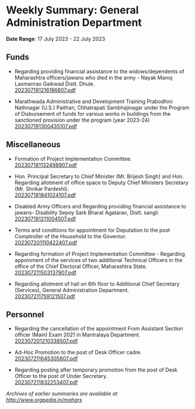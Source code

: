 # Weekly Summary: General Administration Department

**Date Range**: 17 July 2023 - 22 July 2023


## Funds
- Regarding providing financial assistance to the widows/dependents of Maharashtra officers/jawans who died in the army - Nayak Manoj Laxmanrao Gaikwad Distt. Dhule.\
  [202307191216186807.pdf](https://gr.maharashtra.gov.in/Site/Upload/Government%20Resolutions/English/202307191216186807.pdf)

- Marathwada Administrative and Development Training Prabodhini Nathnagar (U.S.) Paithan, Chhatrapati Sambhajinagar under the Program of Disbursement of funds for various works in buildings from the sanctioned provision under the program (year 2023-24)\
  [202307191300435107.pdf](https://gr.maharashtra.gov.in/Site/Upload/Government%20Resolutions/English/202307191300435107.pdf)

## Miscellaneous
- Formation of Project Implementation Committee.\
  [202307181132498907.pdf](https://gr.maharashtra.gov.in/Site/Upload/Government%20Resolutions/English/202307181132498907.pdf)

- Hon. Principal Secretary to Chief Minister (Mr. Brijesh Singh) and Hon. Regarding allotment of office space to Deputy Chief Ministers Secretary (Mr. Shrikar Pardeshi).\
  [202307181841024107.pdf](https://gr.maharashtra.gov.in/Site/Upload/Government%20Resolutions/English/202307181841024107.pdf)

- Disabled Army Officers and Regarding providing financial assistance to jawans- Disability Sepoy Sark Bharat Agatarao, Distt. sangli\
  [202307191211004507.pdf](https://gr.maharashtra.gov.in/Site/Upload/Government%20Resolutions/English/202307191211004507.pdf)

- Terms and conditions for appointment for Deputation to the post Comptroller of the Household to the Governor.\
  [202307201110422407.pdf](https://gr.maharashtra.gov.in/Site/Upload/Government%20Resolutions/English/202307201110422407.pdf)

- Regarding formation of Project Implementation Committee - Regarding appoinment of the services of two additional Technical Officers in the office of the Chief Electoral Officer, Maharashtra State.\
  [202307211503137907.pdf](https://gr.maharashtra.gov.in/Site/Upload/Government%20Resolutions/English/202307211503137907.pdf)

- Regarding allotment of hall on 6th floor to Additional Chief Secretary (Services), General Administration Department.\
  [202307211759121507.pdf](https://gr.maharashtra.gov.in/Site/Upload/Government%20Resolutions/English/202307211759121507.pdf)

## Personnel
- Regarding the cancellation of the appointment From Assistant Section officer (Main) Exam 2021 in Mantralaya Department.\
  [202307201210338507.pdf](https://gr.maharashtra.gov.in/Site/Upload/Government%20Resolutions/English/202307201210338507.pdf)

- Ad-Hoc Promotion to the post of Desk Officer cadre.\
  [202307211645305807.pdf](https://gr.maharashtra.gov.in/Site/Upload/Government%20Resolutions/English/202307211645305807.pdf)

- Regarding posting after temporary promotion from the post of Desk Officer to the post of Under Secretary.\
  [202307211832253407.pdf](https://gr.maharashtra.gov.in/Site/Upload/Government%20Resolutions/English/202307211832253407.pdf)


*Archives of earlier summaries are available at http://www.orgpedia.in/mahgrs*